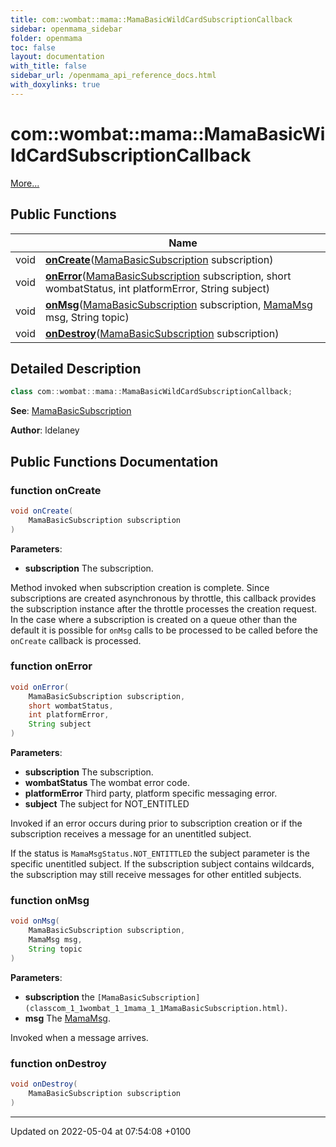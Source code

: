 ```yaml
---
title: com::wombat::mama::MamaBasicWildCardSubscriptionCallback
sidebar: openmama_sidebar
folder: openmama
toc: false
layout: documentation
with_title: false
sidebar_url: /openmama_api_reference_docs.html
with_doxylinks: true
---
```


# com::wombat::mama::MamaBasicWildCardSubscriptionCallback



 [More...](#detailed-description)

## Public Functions

|                | Name           |
| -------------- | -------------- |
| void | **[onCreate](interfacecom_1_1wombat_1_1mama_1_1MamaBasicWildCardSubscriptionCallback.html#function-oncreate)**([MamaBasicSubscription](classcom_1_1wombat_1_1mama_1_1MamaBasicSubscription.html) subscription) |
| void | **[onError](interfacecom_1_1wombat_1_1mama_1_1MamaBasicWildCardSubscriptionCallback.html#function-onerror)**([MamaBasicSubscription](classcom_1_1wombat_1_1mama_1_1MamaBasicSubscription.html) subscription, short wombatStatus, int platformError, String subject) |
| void | **[onMsg](interfacecom_1_1wombat_1_1mama_1_1MamaBasicWildCardSubscriptionCallback.html#function-onmsg)**([MamaBasicSubscription](classcom_1_1wombat_1_1mama_1_1MamaBasicSubscription.html) subscription, [MamaMsg](classcom_1_1wombat_1_1mama_1_1MamaMsg.html) msg, String topic) |
| void | **[onDestroy](interfacecom_1_1wombat_1_1mama_1_1MamaBasicWildCardSubscriptionCallback.html#function-ondestroy)**([MamaBasicSubscription](classcom_1_1wombat_1_1mama_1_1MamaBasicSubscription.html) subscription) |

## Detailed Description

```java
class com::wombat::mama::MamaBasicWildCardSubscriptionCallback;
```


**See**: [MamaBasicSubscription](classcom_1_1wombat_1_1mama_1_1MamaBasicSubscription.html)

**Author**: ldelaney 
## Public Functions Documentation

### function onCreate

```java
void onCreate(
    MamaBasicSubscription subscription
)
```


**Parameters**: 

  * **subscription** The subscription. 


Method invoked when subscription creation is complete. Since subscriptions are created asynchronous by throttle, this callback provides the subscription instance after the throttle processes the creation request. In the case where a subscription is created on a queue other than the default it is possible for `onMsg` calls to be processed to be called before the `onCreate` callback is processed.


### function onError

```java
void onError(
    MamaBasicSubscription subscription,
    short wombatStatus,
    int platformError,
    String subject
)
```


**Parameters**: 

  * **subscription** The subscription. 
  * **wombatStatus** The wombat error code. 
  * **platformError** Third party, platform specific messaging error. 
  * **subject** The subject for NOT_ENTITLED 


Invoked if an error occurs during prior to subscription creation or if the subscription receives a message for an unentitled subject. 

If the status is `MamaMsgStatus.NOT_ENTITTLED` the subject parameter is the specific unentitled subject. If the subscription subject contains wildcards, the subscription may still receive messages for other entitled subjects.


### function onMsg

```java
void onMsg(
    MamaBasicSubscription subscription,
    MamaMsg msg,
    String topic
)
```


**Parameters**: 

  * **subscription** the `[MamaBasicSubscription](classcom_1_1wombat_1_1mama_1_1MamaBasicSubscription.html)`. 
  * **msg** The [MamaMsg](classcom_1_1wombat_1_1mama_1_1MamaMsg.html). 


Invoked when a message arrives.


### function onDestroy

```java
void onDestroy(
    MamaBasicSubscription subscription
)
```


-------------------------------

Updated on 2022-05-04 at 07:54:08 +0100